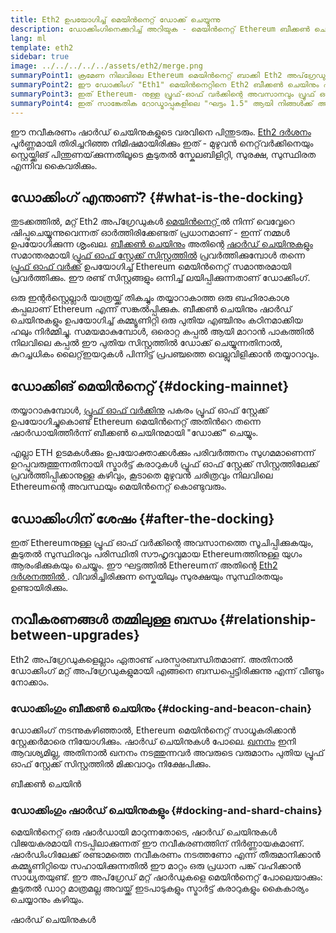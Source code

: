```yaml
---
title: Eth2 ഉപയോഗിച്ച് മെയിൻനെറ്റ് ഡോക്ക് ചെയ്യുന്നു
description: ഡോക്കിംഗിനെക്കുറിച്ച് അറിയുക - മെയിൻനെറ്റ് Ethereum ബീക്കൺ ചെയിൻ ഏകോപിപ്പിക്കുന്ന പ്രൂഫ് ഓഫ് സ്റ്റേക്ക് സിസ്റ്റത്തിൽ ചേരുമ്പോൾ.
lang: ml
template: eth2
sidebar: true
image: ../../../../../assets/eth2/merge.png
summaryPoint1: ക്രമേണ നിലവിലെ Ethereum മെയിൻനെറ്റ് ബാക്കി Eth2 അപ്‌ഗ്രേഡുകളുമായി "ഡോക്ക്" ചെയ്യും.
summaryPoint2: ഈ ഡോക്കിംഗ് "Eth1" മെയിൻനെറ്റിനെ Eth2 ബീക്കൺ ചെയിനും ഷാർഡിംഗ് സിസ്റ്റവുമായി ലയിപ്പിക്കും.
summaryPoint3: ഇത് Ethereum- നുള്ള പ്രൂഫ്-ഓഫ് വർക്കിന്റെ അവസാനവും പ്രൂഫ് ഓഫ് സ്റ്റേക്കിലേക്കുള്ള പൂർണ്ണമായ പരിവർത്തനവും അടയാളപ്പെടുത്തും.
summaryPoint4: ഇത് സാങ്കേതിക റോഡ്മാപ്പുകളിലെ "ഘട്ടം 1.5" ആയി നിങ്ങൾക്ക് അറിയാമായിരിക്കും.
---
```


<UpgradeStatus date="~Q1/Q2 2022">
    ഈ നവീകരണം ഷാർഡ് ചെയിനുകളുടെ വരവിനെ പിന്തുടരും. <a href="/eth2/vision/">Eth2 ദർശനം</a> പൂർണ്ണമായി തിരിച്ചറിഞ്ഞ നിമിഷമായിരിക്കും ഇത് - മുഴുവൻ നെറ്റ്‌വർക്കിനെയും സ്റ്റെയ്ക്കിങ് പിന്തുണയ്‌ക്കുന്നതിലൂടെ കൂടുതൽ സ്കേലബിളിറ്റി, സുരക്ഷ, സുസ്ഥിരത എന്നിവ കൈവരിക്കും.
</UpgradeStatus>

## ഡോക്കിംഗ് എന്താണ്? {#what-is-the-docking}

തുടക്കത്തിൽ, മറ്റ് Eth2 അപ്‌ഗ്രേഡുകൾ [ മെയിൻനെറ്റ് ](/glossary/#mainnet) ൽ നിന്ന് വെവ്വേറെ ഷിപ്പുചെയ്യുന്നുവെന്നത് ഓർത്തിരിക്കേണ്ടത് പ്രധാനമാണ് - ഇന്ന് നമ്മൾ ഉപയോഗിക്കുന്ന ശൃംഖല. [ബീക്കൺ ചെയിനും](/eth2/beacon-chain/) അതിന്റെ [ഷാർഡ് ചെയിനുകളും](/eth2/shard-chains/) സമാന്തരമായി [പ്രൂഫ് ഓഫ് സ്റ്റേക്ക് സിസ്റ്റത്തിൽ](/developers/docs/consensus-mechanisms/pos/) പ്രവർത്തിക്കുമ്പോൾ തന്നെ [പ്രൂഫ് ഓഫ് വർക്ക്](/developers/docs/consensus-mechanisms/pow/) ഉപയോഗിച്ച് Ethereum മെയിൻനെറ്റ് സമാന്തരമായി പ്രവർത്തിക്കും. ഈ രണ്ട് സിസ്റ്റങ്ങളും ഒന്നിച്ച് ലയിപ്പിക്കുന്നതാണ് ഡോക്കിംഗ്.

ഒരു ഇന്റർസ്റ്റെല്ലാർ യാത്രയ്ക്ക് തികച്ചും തയ്യാറാകാത്ത ഒരു ബഹിരാകാശ കപ്പലാണ് Ethereum എന്ന് സങ്കൽപ്പിക്കുക. ബീക്കൺ ചെയിനും ഷാർഡ് ചെയിനുകളും ഉപയോഗിച്ച് കമ്മ്യൂണിറ്റി ഒരു പുതിയ എഞ്ചിനും കഠിനമാക്കിയ ഹലും നിർമ്മിച്ചു. സമയമാകുമ്പോൾ, ഒരൊറ്റ കപ്പൽ ആയി മാറാന്‍ പാകത്തില്‍ നിലവിലെ കപ്പൽ ഈ പുതിയ സിസ്റ്റത്തിൽ ഡോക്ക് ചെയ്യുന്നതിനാൽ, കുറച്ചധികം ലൈറ്റ്‌ഇയറുകൾ പിന്നിട്ട് പ്രപഞ്ചത്തെ വെല്ലുവിളിക്കാന്‍ തയ്യാറാവും.

## ഡോക്കിങ് മെയിൻനെറ്റ് {#docking-mainnet}

തയ്യാറാകുമ്പോൾ, [പ്രൂഫ് ഓഫ് വർക്കിനു](/developers/docs/consensus-mechanisms/pow/) പകരം പ്രൂഫ് ഓഫ് സ്റ്റേക്ക് ഉപയോഗിച്ചുകൊണ്ട് Ethereum മെയിൻനെറ്റ് അതിന്‍റെ തന്നെ ഷാര്‍ഡായിത്തീര്‍ന്ന് ബീക്കൺ ചെയിനുമായി "ഡോക്ക്" ചെയ്യും.

എല്ലാ ETH ഉടമകൾക്കും ഉപയോക്താക്കൾക്കും പരിവർത്തനം സുഗമമാണെന്ന് ഉറപ്പുവരുത്തുന്നതിനായി സ്മാർട്ട് കരാറുകൾ പ്രൂഫ് ഓഫ് സ്റ്റേക്ക് സിസ്റ്റത്തിലേക്ക് പ്രവർത്തിപ്പിക്കാനുള്ള കഴിവും, കൂടാതെ മുഴുവൻ ചരിത്രവും നിലവിലെ Ethereumന്റെ അവസ്ഥയും മെയിൻനെറ്റ് കൊണ്ടുവരും.

## ഡോക്കിംഗിന് ശേഷം {#after-the-docking}

ഇത് Ethereumനുള്ള പ്രൂഫ് ഓഫ് വർക്കിന്റെ അവസാനത്തെ സൂചിപ്പിക്കുകയും, കൂടുതൽ സുസ്ഥിരവും പരിസ്ഥിതി സൗഹൃദവുമായ Ethereumത്തിനുള്ള യുഗം ആരംഭിക്കുകയും ചെയ്യും. ഈ ഘട്ടത്തിൽ Ethereumന് അതിന്റെ [Eth2 ദർശനത്തിൽ ](/eth2/vision/). വിവരിച്ചിരിക്കുന്ന സ്കെയിലും സുരക്ഷയും സുസ്ഥിരതയും ഉണ്ടായിരിക്കും.

## നവീകരണങ്ങൾ തമ്മിലുള്ള ബന്ധം {#relationship-between-upgrades}

Eth2 അപ്‌ഗ്രേഡുകളെല്ലാം ഏതാണ്ട് പരസ്പരബന്ധിതമാണ്. അതിനാൽ ഡോക്കിംഗ് മറ്റ് അപ്‌ഗ്രേഡുകളുമായി എങ്ങനെ ബന്ധപ്പെട്ടിരിക്കുന്നു എന്ന് വീണ്ടും നോക്കാം.

### ഡോക്കിംഗും ബീക്കൺ ചെയിനും {#docking-and-beacon-chain}

ഡോക്കിംഗ് നടന്നുകഴിഞ്ഞാൽ, Ethereum മെയിൻനെറ്റ് സാധൂകരിക്കാൻ സ്റ്റേക്കർമാരെ നിയോഗിക്കും. ഷാർഡ് ചെയിനുകൾ പോലെ. [ഖനനം](/developers/docs/consensus-mechanisms/pow/mining/) ഇനി ആവശ്യമില്ല, അതിനാൽ ഖനനം നടത്തുന്നവര്‍ അവരുടെ വരുമാനം പുതിയ പ്രൂഫ് ഓഫ് സ്റ്റേക്ക് സിസ്റ്റത്തിൽ മിക്കവാറും നിക്ഷേപിക്കും.

<ButtonLink to="/eth2/beacon-chain/">ബീക്കൺ ചെയിൻ</ButtonLink>

### ഡോക്കിംഗും ഷാർഡ് ചെയിനുകളും {#docking-and-shard-chains}

മെയിൻനെറ്റ് ഒരു ഷാർഡായി മാറുന്നതോടെ, ഷാർഡ് ചെയിനുകൾ വിജയകരമായി നടപ്പിലാക്കുന്നത് ഈ നവീകരണത്തിന് നിർണ്ണായകമാണ്. ഷാർഡിംഗിലേക്ക് രണ്ടാമത്തെ നവീകരണം നടത്തണോ എന്ന് തീരുമാനിക്കാൻ കമ്മ്യൂണിറ്റിയെ സഹായിക്കുന്നതിൽ ഈ മാറ്റം ഒരു പ്രധാന പങ്ക് വഹിക്കാൻ സാധ്യതയുണ്ട്. ഈ അപ്‌ഗ്രേഡ് മറ്റ് ഷാർഡുകളെ മെയിൻനെറ്റ് പോലെയാക്കും: കൂടുതൽ ഡാറ്റ മാത്രമല്ല അവയ്ക്ക് ഇടപാടുകളും സ്മാർട്ട് കരാറുകളും കൈകാര്യം ചെയ്യാനും കഴിയും.

<ButtonLink to="/eth2/shard-chains/">ഷാർഡ് ചെയിനുകള്‍</ButtonLink>
